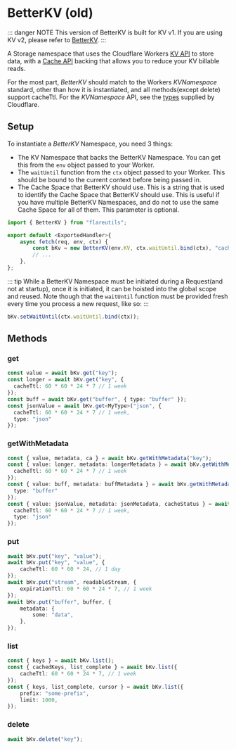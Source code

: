# BetterKV (old)

::: danger NOTE
This version of BetterKV is built for KV v1. If you are using KV v2, please refer to [BetterKV](/betterkv).
:::

A Storage namespace that uses the Cloudflare Workers [KV API](https://developers.cloudflare.com/workers/runtime-apis/kv) to store data, with a [Cache API](https://developers.cloudflare.com/workers/runtime-apis/cache) backing that allows you to reduce your KV billable reads.

For the most part, _BetterKV_ should match to the Workers _KVNamespace_ standard, other than how it is instantiated, and all methods(except delete) support cacheTtl. For the _KVNamespace_ API, see the [types](https://github.com/cloudflare/workers-types) supplied by Cloudflare.

## Setup

To instantiate a _BetterKV_ Namespace, you need 3 things:

- The KV Namespace that backs the BetterKV Namespace. You can get this from the `env` object passed to your Worker.
- The `waitUntil` function from the `ctx` object passed to your Worker. This should be bound to the current context before being passed in.
- The Cache Space that BetterKV should use. This is a string that is used to identify the Cache Space that BetterKV should use. This is useful if you have multiple BetterKV Namespaces, and do not to use the same Cache Space for all of them. This parameter is optional.

```ts
import { BetterKV } from "flareutils";

export default <ExportedHandler>{
	async fetch(req, env, ctx) {
		const bKv = new BetterKV(env.KV, ctx.waitUntil.bind(ctx), "cachespace");
		// ...
	},
};
```

::: tip
While a BetterKV Namespace must be initiated during a Request(and not at startup), once it is initiated, it can be hoisted into the global scope and reused. Note though that the `waitUntil` function must be provided fresh every time you process a new request, like so:
:::

```ts
bKv.setWaitUntil(ctx.waitUntil.bind(ctx));
```

## Methods

### get

```ts
const value = await bKv.get("key");
const longer = await bKv.get("key", {
  cacheTtl: 60 * 60 * 24 * 7 // 1 week
});
const buff = await bKv.get("buffer", { type: "buffer" });
const jsonValue = await bKv.get<MyType>("json", {
  cacheTtl: 60 * 60 * 24 * 7 // 1 week,
  type: "json"
});
```

### getWithMetadata

```ts
const { value, metadata, ca } = await bKv.getWithMetadata("key");
const { value: longer, metadata: longerMetadata } = await bKv.getWithMetadata("key", {
  cacheTtl: 60 * 60 * 24 * 7 // 1 week
});
const { value: buff, metadata: buffMetadata } = await bKv.getWithMetadata("buffer", {
  type: "buffer"
});
const { value: jsonValue, metadata: jsonMetadata, cacheStatus } = await bKv.getWithMetadata<MyType>("json", {
  cacheTtl: 60 * 60 * 24 * 7 // 1 week,
  type: "json"
});
```

### put

```ts
await bKv.put("key", "value");
await bKv.put("key", "value", {
	cacheTtl: 60 * 60 * 24, // 1 day
});
await bKv.put("stream", readableStream, {
	expirationTtl: 60 * 60 * 24 * 7, // 1 week
});
await bKv.put("buffer", buffer, {
	metadata: {
		some: "data",
	},
});
```

### list

```ts
const { keys } = await bKv.list();
const { cachedKeys, list_complete } = await bKv.list({
	cacheTtl: 60 * 60 * 24 * 7, // 1 week
});
const { keys, list_complete, cursor } = await bKv.list({
	prefix: "some-prefix",
	limit: 1000,
});
```

### delete

```ts
await bKv.delete("key");
```
